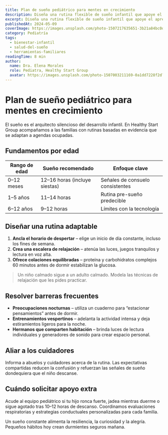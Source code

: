 ```yaml
---
title: Plan de sueño pediátrico para mentes en crecimiento
description: Diseña una rutina flexible de sueño infantil que apoye el aprendizaje, la inmunidad y la regulación emocional.
excerpt: Diseña una rutina flexible de sueño infantil que apoye el aprendizaje, la inmunidad y la regulación emocional.
publishedAt: 2024-05-09
coverImage: https://images.unsplash.com/photo-1507217635651-3b21a84bc0de?auto=format&fit=crop&w=1600&q=80
category: Pediatría
tags:
  - bienestar-infantil
  - salud-del-sueño
  - herramientas-familiares
readingTime: 8 min
author:
  name: Dra. Elena Morales
  role: Pediatra, Healthy Start Group
  avatar: https://images.unsplash.com/photo-1507003211169-0a1dd7228f2d?auto=format&fit=crop&w=300&q=80
---
```


# Plan de sueño pediátrico para mentes en crecimiento

El sueño es el arquitecto silencioso del desarrollo infantil. En Healthy Start Group acompañamos a las familias con rutinas basadas en evidencia que se adaptan a agendas ocupadas.

## Fundamentos por edad

| Rango de edad | Sueño recomendado | Enfoque clave |
|---------------|------------------|---------------|
| 0–12 meses | 12–16 horas (incluye siestas) | Señales de consuelo consistentes |
| 1–5 años | 11–14 horas | Rutina pre-sueño predecible |
| 6–12 años | 9–12 horas | Límites con la tecnología |

## Diseñar una rutina adaptable

1. **Ancla el horario de despertar** – elige un inicio de día constante, incluso los fines de semana.
2. **Crea una escalera de relajación** – atenúa las luces, juegos tranquilos y lectura en voz alta.
3. **Ofrece colaciones equilibradas** – proteína y carbohidratos complejos 60 minutos antes de dormir estabilizan la glucosa.

> Un niño calmado sigue a un adulto calmado. Modela las técnicas de relajación que les pides practicar.

## Resolver barreras frecuentes

- **Preocupaciones nocturnas** – utiliza un cuaderno para “estacionar pensamientos” antes de dormir.
- **Entrenamientos vespertinos** – adelanta la actividad intensa y deja estiramientos ligeros para la noche.
- **Hermanos que comparten habitación** – brinda luces de lectura individuales y generadores de sonido para crear espacio personal.

## Aliar a los cuidadores

Informa a abuelos y cuidadores acerca de la rutina. Las expectativas compartidas reducen la confusión y refuerzan las señales de sueño dondequiera que el niño descanse.

## Cuándo solicitar apoyo extra

Acude al equipo pediátrico si tu hijo ronca fuerte, jadea mientras duerme o sigue agotado tras 10–12 horas de descanso. Coordinamos evaluaciones respiratorias y estrategias conductuales personalizadas para cada familia.

Un sueño constante alimenta la resiliencia, la curiosidad y la alegría. Pequeños hábitos hoy crean durmientes seguros mañana.
